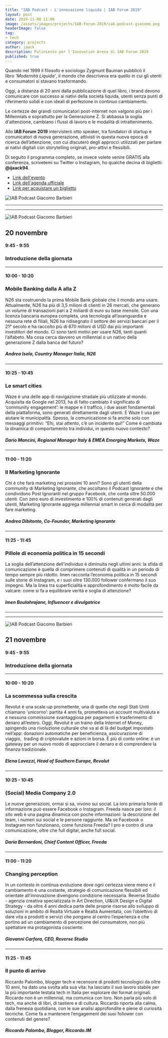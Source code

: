 ```yaml
---
title: "IAB Podcast - L'innovazione liquida | IAB Forum 2019"
layout: post
date: 2019-11-08 11:00
image: /assets/images/projects/IAB-Forum-2019/iab-podcast-giacomo.png
headerImage: false
tag:
- tech
category: projects
author: jaack
description: Palinsesto per l'Innovation Arena di IAB Forum 2019
published: true
---
```


Quando nel 1999 il filosofo e sociologo Zygmunt Bauman pubblicò il libro *‘Modernità Liquida'*, il mondo che descriveva era quello in cui gli utenti e consumatori si stavano trasformando.

Oggi, a distanza di 20 anni dalla pubblicazione di quel libro, i brand devono comunicare con successo ai nativi della società liquida, utenti senza punti di riferimento solidi e con ideali di perfezione in continuo cambiamento.

Le certezze dei grandi comunicatori post-internet non valgono più per i Millennials e soprattutto per la Generazione Z. Si abbassa la soglia d'attenzione, cambiano i flussi di lavoro e le modalità di intrattenimento.

Allo **IAB Forum 2019** intervisterò otto speaker, tra fondatori di startup e comunicatori di nuova generazione, attivisti in questa nuova epoca di ricerca dell’attenzione, con cui discuterò degli approcci utilizzati per parlare ai nativi digitali con storytelling originali, pro-attivi e flessibili.

Di seguito il programma completo, se invece volete venire GRATIS alla conferenza, scrivetemi su Twitter o Instagram, ho qualche decina di biglietti: **@ijaack94**.

- [Link dell'evento](https://www.iab.it/eventi/iab-forum/iab-forum-2019/)
- [Link dell'agenda ufficiale](https://www.iab.it/eventi/iab-forum/iab-forum-2019/innovation-arena/)
- [Link per acquistare un biglietto](https://www.iab.it/eventi/iab-forum/iab-forum-2019/iscriviti/)

<img class="image" src="{{site.url}}/assets/images/projects/IAB-Forum-2019/iab-podcast-giacomo.png" alt="IAB Podcast Giacomo Barbieri" />

---
---

<img class="image" src="{{site.url}}/assets/images/projects/IAB-Forum-2019/iab-podcast-20-novembre.png" alt="IAB Podcast Giacomo Barbieri" />

## 20 novembre

#### 9:45 - 9:55
### Introduzione della giornata

---

#### 10:00 - 10:20
### Mobile Banking dalla A alla Z

N26 sta costruendo la prima Mobile Bank globale che il mondo ama usare. Attualmente, N26 ha più di 3,5 milioni di clienti in 26 mercati, che generano un volume di transazioni pari a 2 miliardi di euro su base mensile. Con una licenza bancaria europea completa, una tecnologia all’avanguardia e nessuna rete di filiali, N26 ha ridisegnato il settore dei servizi bancari per il 21° secolo e ha raccolto più di 670 milioni di USD dai più importanti investitori del mondo.
Ci sono tanti motivi per usare N26, tanti quanti l’alfabeto. Ma cosa cerca davvero un millennial o un nativo della generazione Z dalla banca del futuro?
##### *Andrea Isola, Country Manager Italia, N26*

---

#### 10:25 - 10:45
### Le smart cities

Waze è una delle app di navigazione stradale più utilizzate al mondo. Acquisita da Google nel 2013, ha di fatto cambiato il significato di ‘community engagement’: le mappe e il traffico, i due asset fondamentali della piattaforma, sono generati direttamente dagli utenti. E Waze li usa per aiutare le municipalità. Spesso, la comunicazione si fa anche solo con messaggi primitivi: “Ehi, stai attento, c’è un incidente qui!” Come è cambiata la dinamica di comportamento tra individui, in questo nuovo contesto?
##### *Dario Mancini, Regional Manager Italy & EMEA Emerging Markets, Waze*

---

#### 11:00 - 11:20
### Il Marketing Ignorante

Chi è che farà marketing nei prossimi 10 anni? Sono gli utenti della community di Marketing Ignorante, che ascoltano il Podcast Ignorante e che condividono Post Ignoranti nel gruppo Facebook, che conta oltre 50.000 utenti. Con zero euro di investimento e 100% di contenuti generati dagli utenti, Marketing Ignorante aggrega millennial smart in cerca di modalità per fare marketing.
##### *Andrea Dibitonto, Co-Founder, Marketing Ignorante*

---

#### 11:25 - 11:45
### Pillole di economia politica in 15 secondi

La soglia dell’attenzione dell’individuo è diminuita negli ultimi anni: la sfida di comunicazione è quella di comprimere contenuti di qualità in un periodo di tempo sempre più ridotto. Imen racconta l’economia politica in 15 secondi sulle storie di Instagram, e i suoi oltre 130.000 follower confermano il suo impegno. Ma la linea tra superficialità e approfondimento è molto facile da valcare: come si fa a equilibrare verità e soglia di attenzione?
##### *Imen Boulahrajane, Influencer e divulgatrice*

---
---

<img class="image" src="{{site.url}}/assets/images/projects/IAB-Forum-2019/iab-podcast-21-novembre.png" alt="IAB Podcast Giacomo Barbieri" />

## 21 novembre
#### 9:45 - 9:55
### Introduzione della giornata

---

#### 10:00 - 10:20
### La scommessa sulla crescita

Revolut è una scale-up promettente, una di quelle che negli Stati Uniti chiamano ‘unicorno’: partita 4 anni fa, prometteva un account multivaluta e e nessuna commissione svantaggiosa per pagamenti e trasferimento di denaro all’estero. Oggi, Revolut è un traino della Internet of Money, spingendo una rivoluzione culturale che va al di là del budget impostato nell’app: donazioni automatiche per beneficienza, assicurazione di viaggio,  trading di criptovalute e azioni in borsa. È più di conto online: è un gateway per un nuovo modo di approcciare il denaro e di comprendere la finanza tradizionale.
##### *Elena Lavezzi, Head of Southern Europe, Revolut*

---

#### 10:25 - 10:45
### (Social) Media Company 2.0

Le nuove generazioni, ormai si sa, vivono sui social. La loro primaria fonte di informazione può essere Facebook o Instagram. Freeda nasce per loro: il sito web è una pagina dinamica con poche informazioni: la descrizione del team, i numeri sui social e le persone raggiunte. Ma se Facebook o Instagram non funzionano, come funziona Freeda? I pro e contro di una comunicazione, oltre che full digital, anche full social.
##### *Daria Bernardoni, Chief Content Officer, Freeda*

---

#### 11:00 - 11:20
### Changing perception

In un contesto in continua evoluzione dove ogni certezza viene meno e il cambiamento è una costante, strategie di comunicazione flessibili ed orientate all’innovazione divengono condizione necessaria. Reverse Studio - agenzia creativa specializzata in Art Direction, UI&UX Design e Digital Strategy - da oltre 4 anni dedica parte delle proprie risorse allo sviluppo di soluzioni in ambito di Realtà Virtuale e Realtà Aumentata, con l’obiettivo di dare vita a prodotti e servizi che pongano al centro l’esperienza e che portino ad un cambiamento di percezione del consumatore, non più spettatore ma protagonista cosciente.
##### *Giovanni Carfora, CEO, Reverse Studio*

---

#### 11:25 - 11:45
### Il punto di arrivo

Riccardo Palombo, blogger tech e recensore di prodotti tecnologici da oltre 10 anni, ha dato una svolta alla sua vita: ha lasciato il suo lavoro stabile per la più importante testata tech in Italia per esplorare dei format originali. Riccardo non è un millennial, ma comunica con loro. Non parla più solo di tech, ma anche di libri, di tastiere e di cultura. Riccardo riporta alla calma, dalla frenesia quotidiana, con le sue analisi approfondite e piene di curiosità tecniche. Come fa a mantenere l’engagement dei suoi follower con contenuti del genere?
##### *Riccardo Palombo, Blogger, Riccardo.IM*

